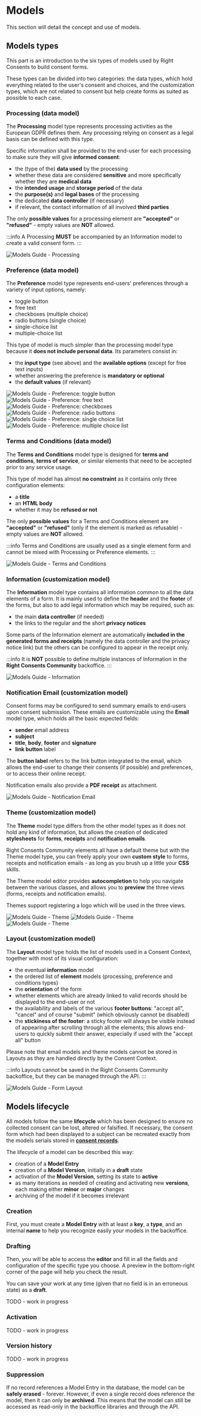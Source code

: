 # Models

This section will detail the concept and use of models.



## Models types

This part is an introduction to the six types of models used by Right Consents to build consent forms.

These types can be divided into two categories: the data types, which hold everything related to the user's consent and choices, and the customization types, which are not related to consent but help create forms as suited as possible to each case.



### Processing (data model)

The **Processing** model type represents processing activities as the European GDPR defines them. Any processing relying on consent as a legal basis can be defined with this type.

Specific information shall be provided to the end-user for each processing to make sure they will give **informed consent**:
- the (type of the) **data used** by the processing
- whether these data are considered **sensitive** and more specifically whether they are **medical data**
- the **intended usage** and **storage period** of the data
- the **purpose(s)** and **legal bases** of the processing
- the dedicated **data controller** (if necessary)
- if relevant, the contact information of all involved **third parties**

The only **possible values** for a processing element are **"accepted"** or **"refused"** - empty values are **NOT** allowed.

:::info
A Processing **MUST** be accompanied by an Information model to create a valid consent form.
:::

![Models Guide - Processing](/img/models/processing.png)



### Preference (data model)

The **Preference** model type represents end-users' preferences through a variety of input options, namely:
- toggle button
- free text
- checkboxes (multiple choice)
- radio buttons (single choice)
- single-choice list
- multiple-choice list

This type of model is much simpler than the processing model type because it **does not include personal data**. Its parameters consist in:
- the **input type** (see above) and the **available options** (except for free text inputs)
- whether answering the preference is **mandatory or optional**
- the **default values** (if relevant)

<!--:::info
Preferences are **NOT** included in consent receipts and if a Consent Context is made only of preferences elements, it will not generate any receipt but only records.
:::-->
<!-- TODO : preferences DO appear in both HTML and PDF receipts, though... -->

![Models Guide - Preference: toggle button](/img/models/preference-small-toggle.png)
![Models Guide - Preference: free text](/img/models/preference-small-free-text.png)
![Models Guide - Preference: checkboxes](/img/models/preference-small-checkbox.png)
![Models Guide - Preference: radio buttons](/img/models/preference-small-radiobutton.png)
![Models Guide - Preference: single choice list](/img/models/preference-small-single-list.png)
![Models Guide - Preference: multiple choice list](/img/models/preference-small-multiple-list.png)



### Terms and Conditions (data model)

The **Terms and Conditions** model type is designed for **terms and conditions**, **terms of service**, or similar elements that need to be accepted prior to any service usage.

This type of model has almost **no constraint** as it contains only three configuration elements:
- a **title**
- an **HTML body**
- whether it may be **refused or not**

The only **possible values** for a Terms and Conditions element are **"accepted"** or **"refused"** (only if the element is marked as refusable) - empty values are **NOT** allowed.

:::info
Terms and Conditions are usually used as a single element form and cannot be mixed with Processing or Preference elements.
:::

![Models Guide - Terms and Conditions](/img/models/conditions.png)



### Information (customization model)

The **Information** model type contains all information common to all the data elements of a form. It is mainly used to define the **header** and the **footer** of the forms, but also to add legal information which may be required, such as:
- the main **data controller** (if needed)
- the links to the regular and the short **privacy notices**

Some parts of the Information element are automatically **included in the generated forms and receipts** (namely the data controller and the privacy notice link) but the others can be configured to appear in the receipt only.

:::info
It is **NOT** possible to define multiple instances of Information in the **Right Consents Community** backoffice.
:::

![Models Guide - Information](/img/models/information.png)



### Notification Email (customization model)

Consent forms may be configured to send summary emails to end-users upon consent submission. These emails are customizable using the **Email** model type, which holds all the basic expected fields:
- **sender** email address
- **subject**
- **title**, **body**, **footer** and **signature**
- **link button** label

The **button label** refers to the link button integrated to the email, which allows the end-user to change their consents (if possible) and preferences, or to access their online receipt.

Notification emails also provide a **PDF receipt** as attachment.

![Models Guide - Notification Email](/img/models/email.png)



### Theme (customization model)

The **Theme** model type differs from the other model types as it does not hold any kind of information, but allows the creation of dedicated **stylesheets** for **forms**, **receipts** and **notification emails**.

Right Consents Community elements all have a default theme but with the Theme model type, you can freely apply your own **custom style** to forms, receipts and notification emails - as long as you brush up a little your **CSS** skills.

The Theme model editor provides **autocompletion** to help you navigate between the various classes, and allows you to **preview** the three views (forms, receipts and notification emails).

Themes support registering a logo which will be used in the three views.

![Models Guide - Theme](/img/models/theme-form.png)
![Models Guide - Theme](/img/models/theme-receipt.png)
![Models Guide - Theme](/img/models/theme-email.png)



### Layout (customization model)

The **Layout** model type holds the list of models used in a Consent Context, together with most of its visual configuration:
* the eventual **information** model
* the ordered list of **element** models (processing, preference and conditions types)
* the **orientation** of the form
* whether elements which are already linked to valid records should be displayed to the end-user or not
* the availability and labels of the various **footer buttons**: "accept all", "cancel" and of course "submit" (which obviously cannot be disabled)
* the **stickiness of the footer**: a sticky footer will always be visible instead of appearing after scrolling through all the elements; this allows end-users to quickly submit their answer, especially if used with the "accept all" button

Please note that email models and theme models cannot be stored in Layouts as they are handled directly by the Consent Context.

:::info
Layouts cannot be saved in the Right Consents Community backoffice, but they can be managed through the API.
:::

![Models Guide - Form Layout](/img/models/layout.png)



## Models lifecycle

All models follow the same **lifecycle** which has been designed to ensure no collected consent can be lost, altered or falsified.
If necessary, the consent form which had been displayed to a subject can be recreated exactly from the models serials stored in [**consent records**](/docs/concepts/records).

The lifecycle of a model can be described this way:
* creation of a **Model Entry**
* creation of a **Model Version**, initially in a **draft** state
* activation of the **Model Version**, setting its state to **active**
* as many iterations as needed of creating and activating new **versions**, each making either **minor** or **major** changes
* archiving of the model if it becomes irrelevant



### Creation

First, you must create a **Model Entry** with at least a **key**, a **type**, and an internal **name** to help you recognize easily your models in the backoffice.



### Drafting

Then, you will be able to access the **editor** and fill in all the fields and configuration of the specific type you choose.
A preview in the bottom-right corner of the page will help you check the result.

You can save your work at any time (given that no field is in an erroneous state) as a **draft**.

TODO - work in progress



### Activation

TODO - work in progress
<!-- minor/major version (effect on records) -->



### Version history

TODO - work in progress
<!-- previous version archiving/history read-only view -->



### Suppression

If no record references a Model Entry in the database, the model can be **safely erased** - forever.
However, if even a single record does reference the model, then it can only be **archived**.
This means that the model can still be accessed as read-only in the backoffice libraries and through the API.
